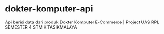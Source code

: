 # dokter-komputer-api
Api berisi data dari produk Dokter Komputer E-Commerce | Project UAS RPL SEMESTER 4 STMIK TASIKMALAYA
